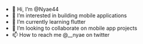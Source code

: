 - 👋 Hi, I’m @Nyae44
- 👀 I’m interested in building mobile applications
- 🌱 I’m currently learning flutter
- 💞️ I’m looking to collaborate on mobile app projects
- 📫 How to reach me @__nyae on twitter

<!---
Nyae44/Nyae44 is a ✨ special ✨ repository because its `README.md` (this file) appears on your GitHub profile.
You can click the Preview link to take a look at your changes.
--->
